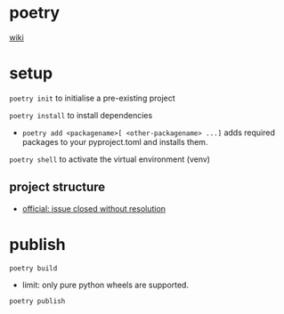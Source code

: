 # poetry

[wiki](https://github.com/davidkhala/python-utils/wiki/Package-Management-Tools#poetry)

# setup
`poetry init` to initialise a pre-existing project

`poetry install` to install dependencies
- `poetry add <packagename>[ <other-packagename> ...]` adds required packages to your pyproject.toml and installs them.

`poetry shell` to activate the virtual environment (venv)

## project structure
- [official: issue closed without resolution](https://github.com/python-poetry/poetry/issues/2252)


# publish
`poetry build`
- limit: only pure python wheels are supported.


`poetry publish`

